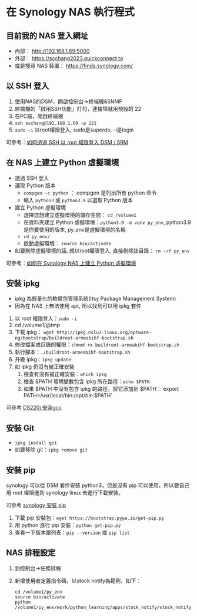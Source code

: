 # 在 Synology NAS 執行程式

## 目前我的 NAS 登入網址

- 內部： http://192.168.1.69:5000
- 外部： https://scchang2023.quickconnect.to
- 或是搜尋 NAS 裝置： https://finds.synology.com/

## 以 SSH 登入

1. 使用NAS的DSM，開啟控制台->終端機&SNMP
1. 終端機的「啟用SSH功能」打勾，連接埠就用預設的 22
1. 在PC端，開啟終端機
1. `ssh scchang@192.168.1.69 -p 221`
1. `sudo -i` 以root權限登入, sudo是superdo, -i是login

可參考：[如何透過 SSH 以 root 權限登入 DSM / SRM](https://kb.synology.com/zh-tw/DSM/tutorial/How_to_login_to_DSM_with_root_permission_via_SSH_Telnet)

## 在 NAS 上建立 Python 虛擬環境

- 透過 SSH 登入
- 選取 Python 版本
  - `compgen -c python` ： compgen 是列出所有 python 命令
  - 輸入 `python3` 或 `python3.9` 以選取 Python 版本
- 建立 Python 虛擬環境
  - 選擇您想建立虛擬環境的儲存空間： `cd /volume1`
  - 在資料夾建立 Python 虛擬環境：`python3.9 -m venv py_env`, python3.9是你要使用的版本, py_env是虛擬環境的名稱
  - `cd py_env/`
  - 啟動虛擬環境： `source bin/activate`
- 如要刪除虛擬環境的話, 就以root權限登入, 直接刪除該目錄： `rm -rf py_env`

可參考：[如何在 Synology NAS 上建立 Python 虛擬環境](https://kb.synology.com/zh-tw/DSM/tutorial/Set_up_Python_virtual_environment_on_NAS)

## 安裝 ipkg

- ipkg 為輕量化的軟體包管理系統(Itsy Package Management System)
- 因為在 NAS 上無法使用 apt, 所以找到可以用 ipkg 套件

1. 以 root 權限登入：`sudo -i`
1. cd /volume1/@tmp
1. 下載 ipkg： `wget http://ipkg.nslu2-linux.org/optware-ng/bootstrap/buildroot-armeabihf-bootstrap.sh`
1. 修改檔案或目錄的權限：`chmod +x buildroot-armeabihf-bootstrap.sh`
1. 執行腳本：`./buildroot-armeabihf-bootstrap.sh`
1. 升級 ipkg：`ipkg update`
1. 如 ipkg 仍沒有被正確安裝
   1. 檢查有沒有被正確安裝：`which ipkg`
   1. 檢查 $PATH 環境變數包含 ipkg 所在路徑：`echo $PATH`
   1. 如果 $PATH 中没有包含 ipkg 的路徑，将它添加到 $PATH：`export PATH=/usr/local/bin:/opt/bin:$PATH`

可參考 [DS220j 安装gcc](https://blog.csdn.net/christmans/article/details/129641264)

## 安裝 Git

- `ipkg install git`
- 如要移除 git：`ipkg remove git`

## 安裝 pip

synology 可以從 DSM 套件安裝 python3，但是沒有 pip 可以使用，所以要自己用 root 權限進到 synology linux 去進行下載安裝。

可參考 [synology 安裝 pip](https://mebolulu.com/?p=781)

1. 下載 pip 安裝包：`wget https://bootstrap.pypa.io/get-pip.py`
1. 用 python 進行 pip 安裝：`python get-pip.py`
1. 查看一下版本跟列表：`pip --version` 或 `pip list`

## NAS 排程設定

1. 到控制台->任務排程
1. 新增使用者定義指令碼，以stock notify為範例，如下：

    ```linux
    cd /volume1/py_env
    source bin/activate
    python /volume1/py_env/work/python_learning/apps/stock_notify/stock_notify.py
    ```
